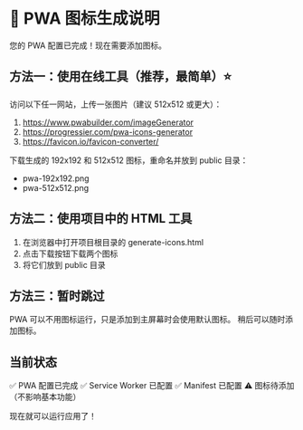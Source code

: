
📱 PWA 图标生成说明
==================

您的 PWA 配置已完成！现在需要添加图标。

## 方法一：使用在线工具（推荐，最简单）⭐

访问以下任一网站，上传一张图片（建议 512x512 或更大）：

1. https://www.pwabuilder.com/imageGenerator
2. https://progressier.com/pwa-icons-generator
3. https://favicon.io/favicon-converter/

下载生成的 192x192 和 512x512 图标，重命名并放到 public 目录：
- pwa-192x192.png
- pwa-512x512.png

## 方法二：使用项目中的 HTML 工具

1. 在浏览器中打开项目根目录的 generate-icons.html
2. 点击下载按钮下载两个图标
3. 将它们放到 public 目录

## 方法三：暂时跳过

PWA 可以不用图标运行，只是添加到主屏幕时会使用默认图标。
稍后可以随时添加图标。

## 当前状态

✅ PWA 配置已完成
✅ Service Worker 已配置
✅ Manifest 已配置
⚠️  图标待添加（不影响基本功能）

现在就可以运行应用了！
